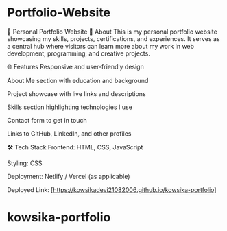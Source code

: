 # Portfolio-Website
💼 Personal Portfolio Website
📌 About
This is my personal portfolio website showcasing my skills, projects, certifications, and experiences. It serves as a central hub where visitors can learn more about my work in web development, programming, and creative projects.

🌐 Features
Responsive and user-friendly design

About Me section with education and background

Project showcase with live links and descriptions

Skills section highlighting technologies I use

Contact form to get in touch

Links to GitHub, LinkedIn, and other profiles

🛠️ Tech Stack
Frontend: HTML, CSS, JavaScript

Styling: CSS

Deployment: Netlify / Vercel (as applicable)

Deployed Link: [https://kowsikadevi21082006.github.io/kowsika-portfolio]

# kowsika-portfolio
